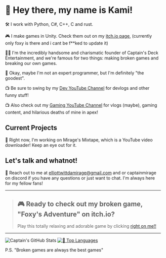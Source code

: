 # 🎩 Hey there, my name is Kami!

🛠️ I work with Python, C#, C++, C and rust.

🎮 I make games in Unity. Check them out on my [itch.io page](https://captain-mirage.itch.io/), (currently only foxy is there and i cant be f**ked to update it)

🏴‍☠️ I'm the incredibly handsome and charismatic founder of Captain's Deck Entertainment, and we're famous for two things: making broken games and breaking our own games.

📡 Okay, maybe I'm not an expert programmer, but I'm definitely "the goodest".

📺 Be sure to swing by my [Dev YouTube Channel](https://www.youtube.com/@CaptainMirage) for devlogs and other funny stuff!

📺 Also check out my [Gaming YouTube Channel](https://www.youtube.com/@CaptMirage) for vlogs (maybe), gaming content, and hilarious deaths of mine in apex!

## Current Projects

🚀 Right now, I'm working on Mirage's Mixtape, which is a YouTube video downloader! Keep an eye out for it.

## Let's talk and whatnot!

📧 Reach out to me at elliottwittdamirage@gmail.com and or captainmirage on discord if you have any questions or just want to chat. I'm always here for my fellow fans!

---

> ## 🎮 Ready to check out my broken game, "Foxy's Adventure" on itch.io?
> Play this totally relaxing and adorable game by clicking [right on me!!](https://captain-mirage.itch.io/foxys-adventure)

---

![Captain's GitHub Stats](https://github-readme-stats.vercel.app/api?username=CaptainMirage&theme=gotham&show_icons=true)  [![🚀 Top Languages](https://github-readme-stats.vercel.app/api/top-langs/?username=CaptainMirage&theme=gotham&layout=compact)](https://github.com/anuraghazra/github-readme-stats)


P.S. "Broken games are always the best games"
